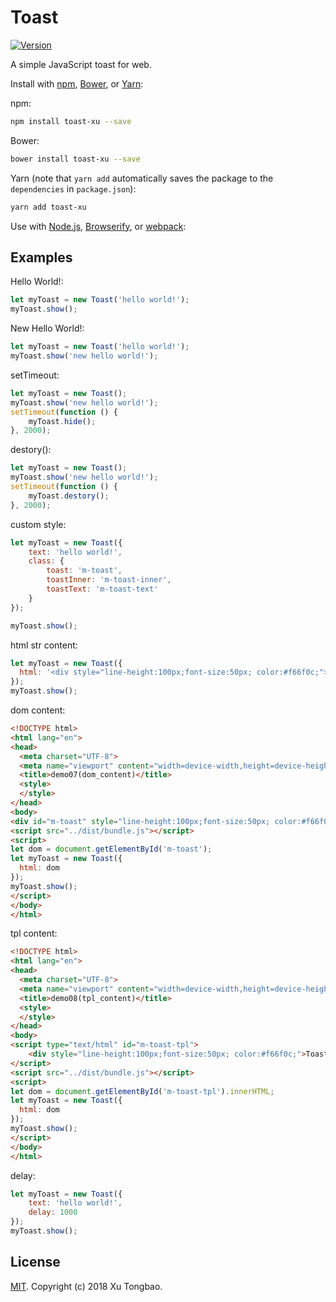 Toast
===========

[![Version](https://img.shields.io/npm/v/toast-xu.svg)](https://www.npmjs.com/package/toast-xu)

A simple JavaScript toast for web.

Install with [npm](https://www.npmjs.com/), [Bower](https://bower.io/), or [Yarn](https://yarnpkg.com/):

npm:
```sh
npm install toast-xu --save
```

Bower:
```sh
bower install toast-xu --save
```

Yarn (note that `yarn add` automatically saves the package to the `dependencies` in `package.json`):
```sh
yarn add toast-xu
```

Use with [Node.js](https://nodejs.org/en/), [Browserify](http://browserify.org/), or [webpack](https://webpack.github.io/):

## Examples

Hello World!:
```js
let myToast = new Toast('hello world!');
myToast.show();
```

New Hello World!:
```js
let myToast = new Toast('hello world!');
myToast.show('new hello world!');
```

setTimeout:
```js
let myToast = new Toast();
myToast.show('new hello world!');
setTimeout(function () {
	myToast.hide();
}, 2000);
```

destory():
```js
let myToast = new Toast();
myToast.show('new hello world!');
setTimeout(function () {
	myToast.destory();
}, 2000);
```

custom style:
```js
let myToast = new Toast({
	text: 'hello world!',
	class: {
		toast: 'm-toast',
		toastInner: 'm-toast-inner',
		toastText: 'm-toast-text'
	}
});

myToast.show();
```

html str content:
```js
let myToast = new Toast({
  html: '<div style="line-height:100px;font-size:50px; color:#f66f0c;">Toast</div>'
});
myToast.show();
```

dom content:
```html
<!DOCTYPE html>
<html lang="en">
<head>
  <meta charset="UTF-8">
  <meta name="viewport" content="width=device-width,height=device-height">
  <title>demo07(dom_content)</title>
  <style>
  </style>
</head>
<body>
<div id="m-toast" style="line-height:100px;font-size:50px; color:#f66f0c;">Toast</div>
<script src="../dist/bundle.js"></script>
<script>
let dom = document.getElementById('m-toast');
let myToast = new Toast({
  html: dom
});
myToast.show();
</script>
</body>
</html>
```

tpl content:
```html
<!DOCTYPE html>
<html lang="en">
<head>
  <meta charset="UTF-8">
  <meta name="viewport" content="width=device-width,height=device-height">
  <title>demo08(tpl_content)</title>
  <style>
  </style>
</head>
<body>
<script type="text/html" id="m-toast-tpl">
	<div style="line-height:100px;font-size:50px; color:#f66f0c;">Toast</div>	
</script>
<script src="../dist/bundle.js"></script>
<script>
let dom = document.getElementById('m-toast-tpl').innerHTML;
let myToast = new Toast({
  html: dom
});
myToast.show();
</script>
</body>
</html>
```

delay:
```js
let myToast = new Toast({
	text: 'hello world!',
	delay: 1000
});
myToast.show();
```

## License

[MIT](LICENSE). Copyright (c) 2018 Xu Tongbao.
